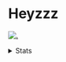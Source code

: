 # Heyzzz  

[![.](https://skillicons.dev/icons?i=js,ts,nextjs,nestjs,mongodb)](https://skillicons.dev)  

<details>
<summary>Stats</summary
<!--START_SECTION:waka-->

```txt
TypeScript      11 hrs 42 mins  █████████████████▓░░░░░░░   71.00 %
CSS             2 hrs 32 mins   ████░░░░░░░░░░░░░░░░░░░░░   15.44 %
JSON            1 hr            █▓░░░░░░░░░░░░░░░░░░░░░░░   06.13 %
WiX Installer   29 mins         ▓░░░░░░░░░░░░░░░░░░░░░░░░   02.96 %
JavaScript      22 mins         ▓░░░░░░░░░░░░░░░░░░░░░░░░   02.24 %
```

<!--END_SECTION:waka-->
</details>
